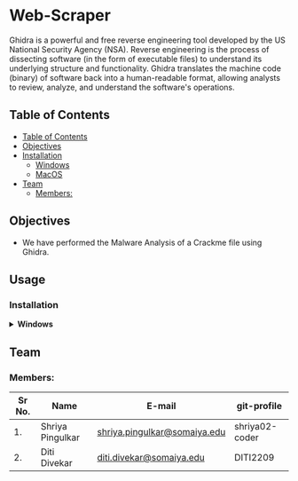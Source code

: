 # Web-Scraper

Ghidra is a powerful and free reverse engineering tool developed by the US National Security Agency
(NSA). Reverse engineering is the process of dissecting software (in the form of executable files) to
understand its underlying structure and functionality. Ghidra translates the machine code (binary) of
software back into a human-readable format, allowing analysts to review, analyze, and understand the
software's operations.

## Table of Contents
- [Table of Contents](#table-of-contents)
- [Objectives](#objectives)
- [Installation](#installation)
  - [Windows](#windows)
  - [MacOS](#macos)
- [Team](#team)
  - [Members:](#members)

## Objectives
* We have performed the Malware Analysis of a Crackme file using Ghidra.

## Usage

### Installation 

<details>
    <summary><b>Windows</b></summary>

   1. Prerequisite: Before installing Ghidra, ensure you have JDK 11 installed. If not, download and
      install it from the official Oracle website.
  2. Visit the official Ghidra website and download the latest version.
  3. Once downloaded, unpack the file.
  4. Double-click on “runGhidra.bat” to launch Ghidra.
  5. Upon the initial startup, you'll be presented with a user agreement. Proceed by accepting it.
</details>

## Team

### Members:
| Sr No. | Name               | E-mail                       | git-profile     |
| -------| -------------------| -----------------------------| ----------------|
| 1.     | Shriya Pingulkar   | shriya.pingulkar@somaiya.edu | shriya02-coder  |
| 2.     | Diti Divekar       | diti.divekar@somaiya.edu     | DITI2209        |

